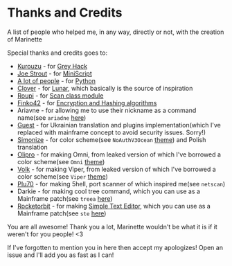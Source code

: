 # Thanks and Credits

A list of people who helped me, in any way, directly or not, with the creation of Marinette

Special thanks and credits goes to:

-   [Kurouzu](https://steamcommunity.com/profiles/76561198135838638) - for [Grey Hack](https://store.steampowered.com/app/605230/Grey_Hack/)
-   [Joe Strout](https://github.com/JoeStrout) - for [MiniScript](https://github.com/JoeStrout/miniscript)
-   [A lot of people](https://github.com/python/) - for [Python](https://en.wikipedia.org/wiki/Python_(programming_language))
-   [Clover](https://github.com/cloverrfoxx) - for [Lunar](https://github.com/cloverrfoxx/greyhack), which basically is the source of inspiration
-   [Roupi](https://www.greyrepo.xyz/users/roupi) - for [Scan class module](https://www.greyrepo.xyz/posts/scan-class)
-   [Finko42](https://github.com/Finko42) - for [Encryption and Hashing algorithms](https://github.com/Finko42/GreyHack)
-   Ariavne - for allowing me to use their nickname as a command name(see `ariadne` [here](/src/commands.src))
-   [Guest](https://github.com/fmmaks666) - for Ukrainian translation and plugins implementation(which I've replaced with mainframe concept to avoid security issues. Sorry!)
-   [Simonize](https://github.com/Simoniko) - for color scheme(see `NoAuthV3Ocean` [theme](/themes/nav3ocean.src)) and Polish translation
-   [Olipro](https://github.com/Olipro) - for making Omni, from leaked version of which I've borrowed a color scheme(see `Omni` [theme](/themes/omni.src))
-   [Volk](https://github.com/EntitySeaker) - for making Viper, from leaked version of which I've borrowed a color scheme(see `Viper` [theme](/themes/viper.src))
-   [Plu70](https://github.com/jhook777) - for making 5hell, port scanner of which inspired me(see `netscan`)
-   Darkie - for making cool tree command, which you can use as a Mainframe patch(see `treea` [here](/patches/mf_tree.src))
-   [Rocketorbit](https://github.com/rocketorbit) - for making [Simple Text Editor](https://github.com/rocketorbit/Simple-Text-Editor-for-Grey-Hack), which you can use as a Mainframe patch(see `ste` [here](/patches/mf_ste.src))

You are all awesome! Thank you a lot, Marinette wouldn't be what it is if it weren't for you people! <3

If I've forgotten to mention you in here then accept my apologizes! Open an issue and I'll add you as fast as I can!
